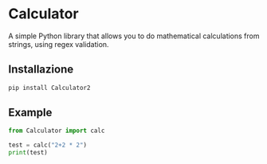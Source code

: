 # Calculator

A simple Python library that allows you to do mathematical calculations from strings, using regex validation.

## Installazione

```bash
pip install Calculator2
```

## Example

```python
from Calculator import calc

test = calc("2+2 * 2")
print(test)
```
